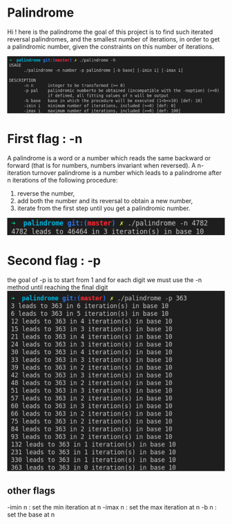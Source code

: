 # Palindrome

Hi ! here is the palindrome the goal of this project is to find such iterated reversal palindromes, and the smallest number of iterations, in order to get a palindromic number, given the constraints on this number of iterations.

![Image of -h](https://raw.githubusercontent.com/Maxime-Lecomte/Maxime-Lecomte/main/image/palindrome-h.png)

# First flag : -n

A palindrome is a word or a number which reads the same backward or forward (that is for numbers, numbers invariant when reversed).
A n-iteration turnover palindrome is a number which leads to a palindrome after n iterations of the following procedure:
1. reverse the number,
2. add both the number and its reversal to obtain a new number,
3. iterate from the first step until you get a palindromic number.

![Image of -h](https://raw.githubusercontent.com/Maxime-Lecomte/Maxime-Lecomte/main/image/palindrome-n.png)

# Second flag : -p
the goal of -p is to start from 1 and for each digit we must use the -n method until reaching the final digit
![Image of -h](https://raw.githubusercontent.com/Maxime-Lecomte/Maxime-Lecomte/main/image/palindrome-p.png)
## other flags

-imin n : set the min iteration at n
-imax n : set the max iteration at n
-b n : set the base at n